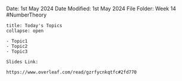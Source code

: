 Date: 1st May 2024
Date Modified: 1st May 2024
File Folder: Week 14
#NumberTheory

```ad-abstract
title: Today's Topics
collapse: open

- Topic1
- Topic2
- Topic3

```

```ad-important
Slides Link:

https://www.overleaf.com/read/gzrfycnkqtfc#2fd770
```





